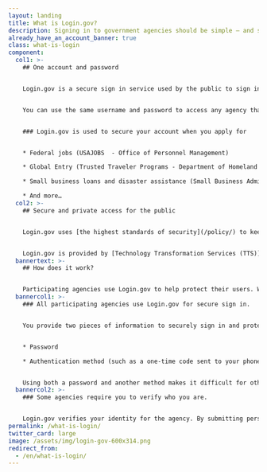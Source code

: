 ```yaml
---
layout: landing
title: What is Login.gov?
description: Signing in to government agencies should be simple — and secure.
already_have_an_account_banner: true
class: what-is-login
component:
  col1: >-
    ## One account and password


    Login.gov is a secure sign in service used by the public to sign in to participating government agencies. Participating agencies will ask you to create a Login.gov account to securely access your information on their website or application.


    You can use the same username and password to access any agency that partners with Login.gov. This streamlines your process and eliminates the need to remember multiple usernames and passwords.


    ### Login.gov is used to secure your account when you apply for


    * Federal jobs (USAJOBS  - Office of Personnel Management)

    * Global Entry (Trusted Traveler Programs - Department of Homeland Security)

    * Small business loans and disaster assistance (Small Business Administration)

    * And more…
  col2: >-
    ## Secure and private access for the public


    Login.gov uses [the highest standards of security](/policy/) to keep your information safe including identity verification and [two-factor authentication](/help/get-started/authentication-methods/).


    Login.gov is provided by [Technology Transformation Services (TTS)](https://www.gsa.gov/tts).
  bannertext: >-
    ## How does it work?


    Participating agencies use Login.gov to help protect their users. When you try to sign in to a participating agency, you’ll be prompted to sign in or create an account with Login.gov before you can access your profile with that agency.  
  bannercol1: >-
    ### All participating agencies use Login.gov for secure sign in.


    You provide two pieces of information to securely sign in and protect your information. 


    * Password 

    * Authentication method (such as a one-time code sent to your phone or an authentication app) 


    Using both a password and another method makes it difficult for others to access your information.
  bannercol2: >-
    ### Some agencies require you to verify who you are. 


    Login.gov verifies your identity for the agency. By submitting personal identifiable information (PII), such as your photo ID, you can verify that you are you and not someone pretending to be you. We only confirm that you are you and do not make any determination on eligibility for agency services.
permalink: /what-is-login/
twitter_card: large
image: /assets/img/login-gov-600x314.png
redirect_from:
  - /en/what-is-login/
---
```

